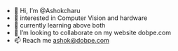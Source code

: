 - 👋 Hi, I’m @Ashokcharu
- 👀 interested in Computer Vision and hardware
- 🌱 currently learning above both
- 💞️ I’m looking to collaborate on my website dobpe.com
- 📫 Reach me ashok@dobpe.com



